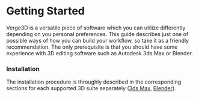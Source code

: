 # Getting Started

Verge3D is a versatile piece of software which you can utilize differently depending on you personal preferences. This guide describes just one of possible ways of how you can build your workflow, so take it as a friendly recommendation. The only prerequisite is that you should have some experience with 3D editing software such as Autodesk 3ds Max or Blender.

### Installation

The installation procedure is throughly described in the corresponding sections for each supported 3D suite separately \([3ds Max](https://www.soft8soft.com/docs/manual/introduction/Installation-3ds-Max.html), [Blender](https://www.soft8soft.com/docs/manual/introduction/Installation-Blender.html)\).  


